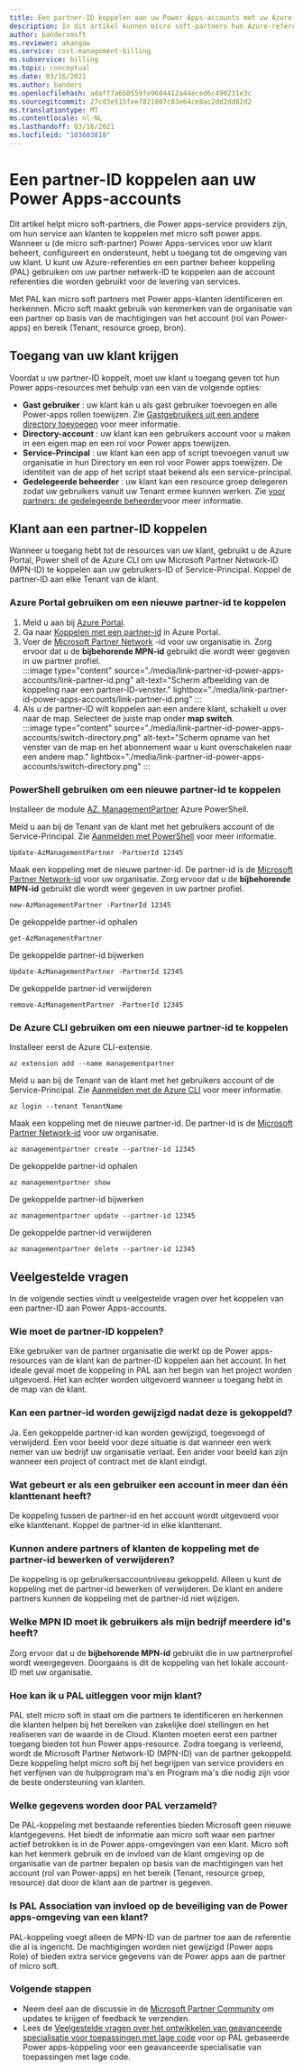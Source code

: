 ```yaml
---
title: Een partner-ID koppelen aan uw Power Apps-accounts met uw Azure-referenties
description: In dit artikel kunnen micro soft-partners hun Azure-referenties gebruiken om klanten te helpen bij het gebruik van micro soft power apps.
author: bandersmsft
ms.reviewer: akangaw
ms.service: cost-management-billing
ms.subservice: billing
ms.topic: conceptual
ms.date: 03/16/2021
ms.author: banders
ms.openlocfilehash: adaff7a6b8559fe9604412a44eced6c490231e3c
ms.sourcegitcommit: 27cd3e515fee7821807c03e64ce8ac2dd2dd82d2
ms.translationtype: MT
ms.contentlocale: nl-NL
ms.lasthandoff: 03/16/2021
ms.locfileid: "103603818"
---
```

# <a name="link-a-partner-id-to-your-power-apps-accounts"></a>Een partner-ID koppelen aan uw Power Apps-accounts

Dit artikel helpt micro soft-partners, die Power apps-service providers zijn, om hun service aan klanten te koppelen met micro soft power apps. Wanneer u (de micro soft-partner) Power Apps-services voor uw klant beheert, configureert en ondersteunt, hebt u toegang tot de omgeving van uw klant. U kunt uw Azure-referenties en een partner beheer koppeling (PAL) gebruiken om uw partner netwerk-ID te koppelen aan de account referenties die worden gebruikt voor de levering van services.

Met PAL kan micro soft partners met Power apps-klanten identificeren en herkennen. Micro soft maakt gebruik van kenmerken van de organisatie van een partner op basis van de machtigingen van het account (rol van Power-apps) en bereik (Tenant, resource groep, bron).

## <a name="get-access-from-your-customer"></a>Toegang van uw klant krijgen

Voordat u uw partner-ID koppelt, moet uw klant u toegang geven tot hun Power apps-resources met behulp van een van de volgende opties:

- **Gast gebruiker** : uw klant kan u als gast gebruiker toevoegen en alle Power-apps rollen toewijzen. Zie [Gastgebruikers uit een andere directory toevoegen](../../active-directory/external-identities/what-is-b2b.md) voor meer informatie.
- **Directory-account** : uw klant kan een gebruikers account voor u maken in een eigen map en een rol voor Power apps toewijzen.
- **Service-Principal** : uw klant kan een app of script toevoegen vanuit uw organisatie in hun Directory en een rol voor Power apps toewijzen. De identiteit van de app of het script staat bekend als een service-principal.
- **Gedelegeerde beheerder** : uw klant kan een resource groep delegeren zodat uw gebruikers vanuit uw Tenant ermee kunnen werken. Zie [voor partners: de gedelegeerde beheerder](/power-platform/admin/for-partners-delegated-administrator)voor meer informatie.

## <a name="link-customer-to-a-partner-id"></a>Klant aan een partner-ID koppelen

Wanneer u toegang hebt tot de resources van uw klant, gebruikt u de Azure Portal, Power shell of de Azure CLI om uw Microsoft Partner Network-ID (MPN-ID) te koppelen aan uw gebruikers-ID of Service-Principal. Koppel de partner-ID aan elke Tenant van de klant.

### <a name="use-the-azure-portal-to-link-to-a-new-partner-id"></a>Azure Portal gebruiken om een nieuwe partner-id te koppelen

1. Meld u aan bij [Azure Portal](https://portal.azure.com).
1. Ga naar [Koppelen met een partner-id](https://portal.azure.com/#blade/Microsoft_Azure_Billing/managementpartnerblade) in Azure Portal.
1. Voer de [Microsoft Partner Network](https://partner.microsoft.com/) -id voor uw organisatie in. Zorg ervoor dat u de  **bijbehorende MPN-id**  gebruikt die wordt weer gegeven in uw partner profiel.  
    :::image type="content" source="./media/link-partner-id-power-apps-accounts/link-partner-id.png" alt-text="Scherm afbeelding van de koppeling naar een partner-ID-venster." lightbox="./media/link-partner-id-power-apps-accounts/link-partner-id.png" :::
1. Als u de partner-ID wilt koppelen aan een andere klant, schakelt u over naar de map. Selecteer de juiste map onder **map switch**.  
    :::image type="content" source="./media/link-partner-id-power-apps-accounts/switch-directory.png" alt-text="Scherm opname van het venster van de map en het abonnement waar u kunt overschakelen naar een andere map." lightbox="./media/link-partner-id-power-apps-accounts/switch-directory.png" :::

### <a name="use-powershell-to-link-to-a-new-partner-id"></a>PowerShell gebruiken om een nieuwe partner-id te koppelen

Installeer de module [AZ. ManagementPartner](https://www.powershellgallery.com/packages/Az.ManagementPartner/) Azure PowerShell.

Meld u aan bij de Tenant van de klant met het gebruikers account of de Service-Principal. Zie [Aanmelden met PowerShell](/powershell/azure/authenticate-azureps) voor meer informatie.

```azurepowershell-interactive
Update-AzManagementPartner -PartnerId 12345
```

Maak een koppeling met de nieuwe partner-id. De partner-id is de [Microsoft Partner Network-id](https://partner.microsoft.com/) voor uw organisatie. Zorg ervoor dat u de **bijbehorende MPN-id**  gebruikt die wordt weer gegeven in uw partner profiel.

```azurepowershell-interactive
new-AzManagementPartner -PartnerId 12345
```

De gekoppelde partner-id ophalen

```azurepowershell-interactive
get-AzManagementPartner
```

De gekoppelde partner-id bijwerken

```azurepowershell-interactive
Update-AzManagementPartner -PartnerId 12345
```

De gekoppelde partner-id verwijderen

```azurepowershell-interactive
remove-AzManagementPartner -PartnerId 12345
```

### <a name="use-the-azure-cli-to-link-to-a-new-partner-id"></a>De Azure CLI gebruiken om een nieuwe partner-id te koppelen

Installeer eerst de Azure CLI-extensie.

```azurecli-interactive
az extension add --name managementpartner
```

Meld u aan bij de Tenant van de klant met het gebruikers account of de Service-Principal. Zie [Aanmelden met de Azure CLI](/cli/azure/authenticate-azure-cli) voor meer informatie.

```azurecli-interactive
az login --tenant TenantName
```

Maak een koppeling met de nieuwe partner-id. De partner-id is de [Microsoft Partner Network-id](https://partner.microsoft.com/) voor uw organisatie.

```azurecli-interactive
az managementpartner create --partner-id 12345
```

De gekoppelde partner-id ophalen

```azurecli-interactive
az managementpartner show
```

De gekoppelde partner-id bijwerken

```azurecli-interactive
az managementpartner update --partner-id 12345
```

De gekoppelde partner-id verwijderen

```azurecli-interactive
az managementpartner delete --partner-id 12345
```

## <a name="frequently-asked-questions-faq"></a>Veelgestelde vragen

In de volgende secties vindt u veelgestelde vragen over het koppelen van een partner-ID aan Power Apps-accounts.

### <a name="who-should-link-the-partner-id"></a>Wie moet de partner-ID koppelen?

Elke gebruiker van de partner organisatie die werkt op de Power apps-resources van de klant kan de partner-ID koppelen aan het account. In het ideale geval moet de koppeling in PAL aan het begin van het project worden uitgevoerd. Het kan echter worden uitgevoerd wanneer u toegang hebt in de map van de klant.

### <a name="can-a-partner-id-be-changed-after-its-linked"></a>Kan een partner-id worden gewijzigd nadat deze is gekoppeld?

Ja. Een gekoppelde partner-id kan worden gewijzigd, toegevoegd of verwijderd. Een voor beeld voor deze situatie is dat wanneer een werk nemer van uw bedrijf uw organisatie verlaat. Een ander voor beeld kan zijn wanneer een project of contract met de klant eindigt.

### <a name="what-if-a-user-has-an-account-in-more-than-one-customer-tenant"></a>Wat gebeurt er als een gebruiker een account in meer dan één klanttenant heeft?

De koppeling tussen de partner-id en het account wordt uitgevoerd voor elke klanttenant. Koppel de partner-id in elke klanttenant.

### <a name="can-other-partners-or-customers-edit-or-remove-the-link-to-the-partner-id"></a>Kunnen andere partners of klanten de koppeling met de partner-id bewerken of verwijderen?

De koppeling is op gebruikersaccountniveau gekoppeld. Alleen u kunt de koppeling met de partner-id bewerken of verwijderen. De klant en andere partners kunnen de koppeling met de partner-id niet wijzigen.

### <a name="which-mpn-id-should-i-use-if-my-company-has-multiple"></a>Welke MPN ID moet ik gebruikers als mijn bedrijf meerdere id's heeft?

Zorg ervoor dat u de **bijbehorende MPN-id** gebruikt die in uw partnerprofiel wordt weergegeven. Doorgaans is dit de koppeling van het lokale account-ID met uw organisatie.

### <a name="how-do-i-explain-pal-to-my-customer"></a>Hoe kan ik u PAL uitleggen voor mijn klant?

PAL stelt micro soft in staat om die partners te identificeren en herkennen die klanten helpen bij het bereiken van zakelijke doel stellingen en het realiseren van de waarde in de Cloud. Klanten moeten eerst een partner toegang bieden tot hun Power apps-resource. Zodra toegang is verleend, wordt de Microsoft Partner Network-ID (MPN-ID) van de partner gekoppeld. Deze koppeling helpt micro soft bij het begrijpen van service providers en het verfijnen van de hulpprogram ma's en Program ma's die nodig zijn voor de beste ondersteuning van klanten.

### <a name="what-data-does-pal-collect"></a>Welke gegevens worden door PAL verzameld?

De PAL-koppeling met bestaande referenties bieden Microsoft geen nieuwe klantgegevens. Het biedt de informatie aan micro soft waar een partner actief betrokken is in de Power apps-omgevingen van een klant. Micro soft kan het kenmerk gebruik en de invloed van de klant omgeving op de organisatie van de partner bepalen op basis van de machtigingen van het account (rol van Power-apps) en het bereik (Tenant, resource groep, resource) dat door de klant aan de partner is gegeven.

### <a name="does-pal-association-affect-the-security-of-a-customers-power-apps-environment"></a>Is PAL Association van invloed op de beveiliging van de Power apps-omgeving van een klant?

PAL-koppeling voegt alleen de MPN-ID van de partner toe aan de referentie die al is ingericht. De machtigingen worden niet gewijzigd (Power apps Role) of bieden extra service gegevens van de Power apps aan de partner of micro soft.

### <a name="next-steps"></a>Volgende stappen

- Neem deel aan de discussie in de [Microsoft Partner Community](https://aka.ms/PALdiscussion) om updates te krijgen of feedback te verzenden.
- Lees de [Veelgestelde vragen over het ontwikkelen van geavanceerde specialisatie voor toepassingen met lage code](https://assetsprod.microsoft.com/mpn/faq-low-code-app-development-advanced-specialization.pdf) voor op PAL gebaseerde Power apps-koppeling voor een geavanceerde specialisatie van toepassingen met lage code.
